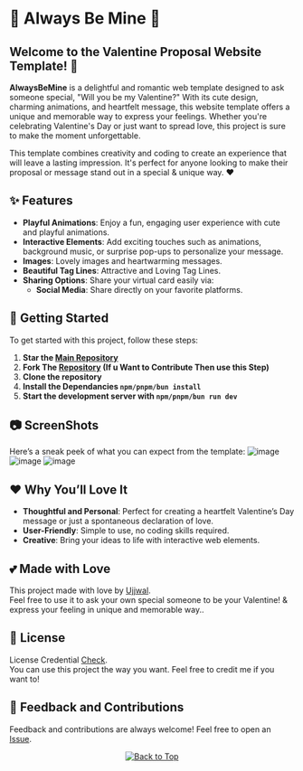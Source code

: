 # 🥰 Always Be Mine 🥰

## Welcome to the **Valentine Proposal Website Template**! 💖

**AlwaysBeMine** is a delightful and romantic web template designed to ask someone special, "Will you be my Valentine?" With its cute design, charming animations, and heartfelt message, this website template offers a unique and memorable way to express your feelings. Whether you're celebrating Valentine's Day or just want to spread love, this project is sure to make the moment unforgettable.

This template combines creativity and coding to create an experience that will leave a lasting impression. It's perfect for anyone looking to make their proposal or message stand out in a special & unique way. ❤️

## ✨ Features

- **Playful Animations**: Enjoy a fun, engaging user experience with cute and playful animations.
- **Interactive Elements**: Add exciting touches such as animations, background music, or surprise pop-ups to personalize your message.
- **Images**: Lovely images and heartwarming messages.
- **Beautiful Tag Lines**: Attractive and Loving Tag Lines.
- **Sharing Options**: Share your virtual card easily via:
  - **Social Media**: Share directly on your favorite platforms.

## 🚀 Getting Started

To get started with this project, follow these steps:

1. **Star the [Main Repository](https://github.com/UjjwalSaini07/AlwaysBeMine)**
2. **Fork The [Repository](https://github.com/UjjwalSaini07/AlwaysBeMine) (If u Want to Contribute Then use this Step)**
3. **Clone the repository**
4. **Install the Dependancies `npm/pnpm/bun install`**
5. **Start the development server with `npm/pnpm/bun run dev`**

## 📷 ScreenShots

Here’s a sneak peek of what you can expect from the template:
![image](https://github.com/user-attachments/assets/25282fce-12f0-4c0a-95ce-cda95a305e28)
![image](https://github.com/user-attachments/assets/40beacf0-b509-47cd-be7e-a97f8e98156c)
![image](https://github.com/user-attachments/assets/ef5827e6-8c1f-4351-80ed-2f2d940416d4)

## ❤️ Why You’ll Love It
- **Thoughtful and Personal**: Perfect for creating a heartfelt Valentine’s Day message or just a spontaneous declaration of love.
- **User-Friendly**: Simple to use, no coding skills required.
- **Creative**: Bring your ideas to life with interactive web elements.

## 💕 Made with Love
This project made with love by [Ujjwal](https://github.com/UjjwalSaini07). </br>Feel free to use it to ask your own special someone to be your Valentine! & express your feeling in unique and memorable way..

## 📄 License
License Credential [Check](https://github.com/UjjwalSaini07/AlwaysBeMine/blob/main/LICENSE). </br>You can use this project the way you want. Feel free to credit me if you want to!

## 💌 Feedback and Contributions
Feedback and contributions are always welcome! Feel free to open an [Issue](https://github.com/UjjwalSaini07/AlwaysBeMine/issues/new).


<div align="center">
    <a href="#top">
        <img src="https://img.shields.io/badge/Back%20to%20Top-000000?style=for-the-badge&logo=github&logoColor=white" alt="Back to Top">
    </a>
</div>
